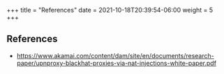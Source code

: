 +++
title = "References"
date = 2021-10-18T20:39:54-06:00
weight = 5
+++

## References

- https://www.akamai.com/content/dam/site/en/documents/research-paper/upnproxy-blackhat-proxies-via-nat-injections-white-paper.pdf
